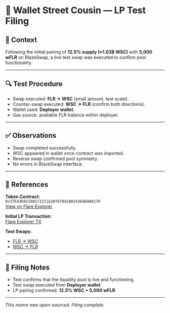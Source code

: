 # 🧪 Wallet Street Cousin — LP Test Filing

## 📂 Context
Following the initial pairing of **12.5% supply (≈1.03B WSC)** with **5,000 wFLR** on BlazeSwap, a live test swap was executed to confirm pool functionality.

---

## 🔍 Test Procedure
- Swap executed: **FLR → WSC** (small amount, test scale).  
- Counter-swap executed: **WSC → FLR** (confirm both directions).  
- Wallet used: **Deployer wallet**.  
- Gas source: available FLR balance within deployer.  

---

## ✅ Observations
- Swap completed successfully.  
- WSC appeared in wallet once contract was imported.  
- Reverse swap confirmed pool symmetry.  
- No errors in BlazeSwap interface.  

---

## 🔗 References

**Token Contract:**  
`0x37E43D91180171211b207670420824369DA80176`  
[View on Flare Explorer](https://flare-explorer.flare.network/address/0x37E43D91180171211b207670420824369DA80176)

**Initial LP Transaction:**  
[Flare Explorer TX](https://flare-explorer.flare.network/tx/0xa3db2ae5ef12faa8ab7573c7c5d99a0fe70ad1beece41e11c457104b6eb15701)

**Test Swaps:**  
- [FLR → WSC](https://flare-explorer.flare.network/tx/0x5ba3e75ec42c57465cdc00208f396429b727f4a7b575d8766ebf0e794c2bdb69)  
- [WSC → FLR](https://flare-explorer.flare.network/tx/0x98717ca7af2219fc8650bc1d448b9762f6ec6efec25807cf272865c8a6ac3018)  

---

## 📜 Filing Notes
- Test confirms that the liquidity pool is live and functioning.  
- Test swap executed from **Deployer wallet**.  
- LP pairing confirmed: **12.5% WSC + 5,000 wFLR**.  

---

*This meme was open-sourced. Filing complete.*
